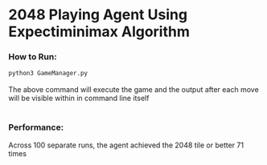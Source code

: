 # 2048 Playing Agent Using Expectiminimax Algorithm

### How to Run:
`python3 GameManager.py` <br /> <br />
The above command will execute the game and the output after each move will be visible within in command line itself <br /><br />

### Performance:
Across 100 separate runs, the agent achieved the 2048 tile or better 71 times